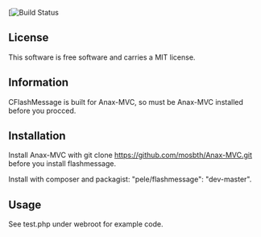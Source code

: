 [![Build Status](https://scrutinizer-ci.com/g/marcus-w/CFlashMessage/badges/build.png?b=master)

License
-----------------------
This software is free software and carries a MIT license.


Information
-----------------------
CFlashMessage is built for Anax-MVC, so must be Anax-MVC installed before you procced.

Installation
-----------------------
Install Anax-MVC with git clone https://github.com/mosbth/Anax-MVC.git before you install flashmessage.

Install with composer and packagist: "pele/flashmessage": "dev-master".

Usage
-----------------------
See test.php under webroot for example code.
